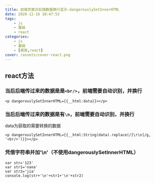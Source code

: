 ```yaml
---
title: 前端页面对后端数据换行显示-dangerouslySetInnerHTML
date: 2020-12-16 10:47:53
tags: 
    - js
    - 基础
    - react
categories: 
    - js
    - 基础
    - [框架,react]
cover: /assets/cover-react.png
---
```

## react方法
### 当后后端传过来的数据是是`<br/>`，前端需要自动识别，并换行
 ```
 <p dangerouslySetInnerHTML={{__html:data}}></p>
 ```

### 当后后端传过来的数据是有`\n`，前端需要自动识别，并换行
data为获取的需要转换的数据
 ```
 <p dangerouslySetInnerHTML={{__html:String(data).replace(/[\r\n]/g, '<br/>')}}></p>
 ```

 ### 凭借字符串并加'\n'（不使用dangerouslySetInnerHTML）
 ```
 var str='123'
var str1='nana'
var str2='jia'
console.log(str+'\n'+str1+'\n'+str2)
```